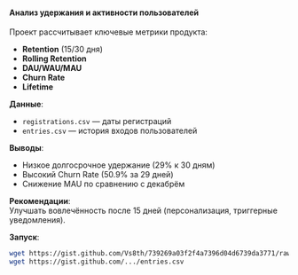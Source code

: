 #### **Анализ удержания и активности пользователей**  
Проект рассчитывает ключевые метрики продукта:  
- **Retention** (15/30 дня)  
- **Rolling Retention**  
- **DAU/WAU/MAU**  
- **Churn Rate**  
- **Lifetime**  

**Данные**:  
- `registrations.csv` — даты регистраций  
- `entries.csv` — история входов пользователей  

**Выводы**:  
- Низкое долгосрочное удержание (29% к 30 дням)  
- Высокий Churn Rate (50.9% за 29 дней)  
- Снижение MAU по сравнению с декабрём  

**Рекомендации**:  
Улучшать вовлечённость после 15 дней (персонализация, триггерные уведомления).  

**Запуск**:  
```bash  
wget https://gist.github.com/Vs8th/739269a03f2f4a7396d04d6739da3771/raw/registrations.csv  
wget https://gist.github.com/.../entries.csv  
```
